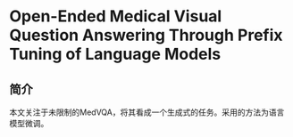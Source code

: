 # Open-Ended Medical Visual Question Answering Through Prefix Tuning of Language Models

## 简介

本文关注于未限制的MedVQA，将其看成一个生成式的任务。采用的方法为语言模型微调。
